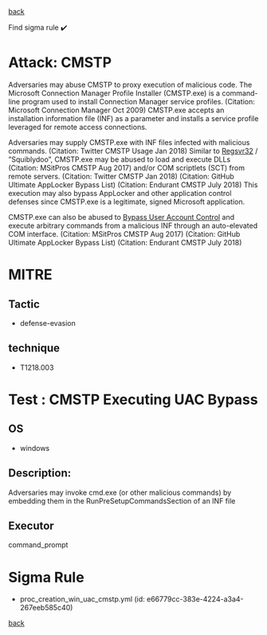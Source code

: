 
[back](../index.md)

Find sigma rule :heavy_check_mark: 

# Attack: CMSTP 

Adversaries may abuse CMSTP to proxy execution of malicious code. The Microsoft Connection Manager Profile Installer (CMSTP.exe) is a command-line program used to install Connection Manager service profiles. (Citation: Microsoft Connection Manager Oct 2009) CMSTP.exe accepts an installation information file (INF) as a parameter and installs a service profile leveraged for remote access connections.

Adversaries may supply CMSTP.exe with INF files infected with malicious commands. (Citation: Twitter CMSTP Usage Jan 2018) Similar to [Regsvr32](https://attack.mitre.org/techniques/T1218/010) / ”Squiblydoo”, CMSTP.exe may be abused to load and execute DLLs (Citation: MSitPros CMSTP Aug 2017)  and/or COM scriptlets (SCT) from remote servers. (Citation: Twitter CMSTP Jan 2018) (Citation: GitHub Ultimate AppLocker Bypass List) (Citation: Endurant CMSTP July 2018) This execution may also bypass AppLocker and other application control defenses since CMSTP.exe is a legitimate, signed Microsoft application.

CMSTP.exe can also be abused to [Bypass User Account Control](https://attack.mitre.org/techniques/T1548/002) and execute arbitrary commands from a malicious INF through an auto-elevated COM interface. (Citation: MSitPros CMSTP Aug 2017) (Citation: GitHub Ultimate AppLocker Bypass List) (Citation: Endurant CMSTP July 2018)

# MITRE
## Tactic
  - defense-evasion


## technique
  - T1218.003


# Test : CMSTP Executing UAC Bypass
## OS
  - windows


## Description:
Adversaries may invoke cmd.exe (or other malicious commands) by embedding them in the RunPreSetupCommandsSection of an INF file


## Executor
command_prompt

# Sigma Rule
 - proc_creation_win_uac_cmstp.yml (id: e66779cc-383e-4224-a3a4-267eeb585c40)



[back](../index.md)
